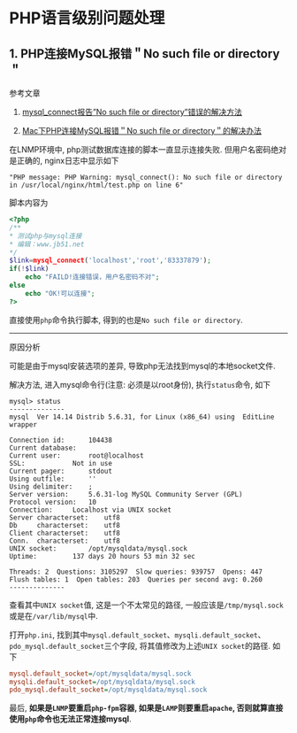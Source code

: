 # PHP语言级别问题处理

## 1. PHP连接MySQL报错＂No such file or directory＂

参考文章

1. [mysql_connect报告”No such file or directory”错误的解决方法](http://www.cnblogs.com/AloneSword/p/4137730.html)

2. [Mac下PHP连接MySQL报错＂No such file or directory＂的解决办法](http://www.linuxidc.com/Linux/2012-12/76150.htm)

在LNMP环境中, php测试数据库连接的脚本一直显示连接失败. 但用户名密码绝对是正确的, nginx日志中显示如下

```
"PHP message: PHP Warning: mysql_connect(): No such file or directory in /usr/local/nginx/html/test.php on line 6"
```

脚本内容为

```php
<?php 
/**
* 测试php与mysql连接
* 编辑：www.jb51.net
*/
$link=mysql_connect('localhost','root','83337879'); 
if(!$link) 
    echo "FAILD!连接错误，用户名密码不对"; 
else 
    echo "OK!可以连接"; 
?>
```

直接使用`php`命令执行脚本, 得到的也是`No such file or directory`.

------

原因分析

可能是由于mysql安装选项的差异, 导致php无法找到mysql的本地socket文件.

解决方法, 进入mysql命令行(注意: 必须是以root身份), 执行`status`命令, 如下

```
mysql> status
--------------
mysql  Ver 14.14 Distrib 5.6.31, for Linux (x86_64) using  EditLine wrapper

Connection id:		104438
Current database:	
Current user:		root@localhost
SSL:			Not in use
Current pager:		stdout
Using outfile:		''
Using delimiter:	;
Server version:		5.6.31-log MySQL Community Server (GPL)
Protocol version:	10
Connection:		Localhost via UNIX socket
Server characterset:	utf8
Db     characterset:	utf8
Client characterset:	utf8
Conn.  characterset:	utf8
UNIX socket:		/opt/mysqldata/mysql.sock
Uptime:			137 days 20 hours 53 min 32 sec

Threads: 2  Questions: 3105297  Slow queries: 939757  Opens: 447  Flush tables: 1  Open tables: 203  Queries per second avg: 0.260
--------------

```

查看其中`UNIX socket`值, 这是一个不太常见的路径, 一般应该是`/tmp/mysql.sock`或是在`/var/lib/mysql`中.

打开`php.ini`, 找到其中`mysql.default_socket`、`mysqli.default_socket`、`pdo_mysql.default_socket`三个字段, 将其值修改为上述`UNIX socket`的路径. 如下

```ini
mysql.default_socket=/opt/mysqldata/mysql.sock
mysqli.default_socket=/opt/mysqldata/mysql.sock
pdo_mysql.default_socket=/opt/mysqldata/mysql.sock
```

最后, **如果是`LNMP`要重启`php-fpm`容器, 如果是`LAMP`则要重启`apache`, 否则就算直接使用`php`命令也无法正常连接mysql**.
